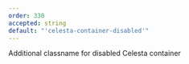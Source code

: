 ```yaml
---
order: 330
accepted: string
default: "'celesta-container-disabled'"
---
```

Additional classname for disabled Celesta container
